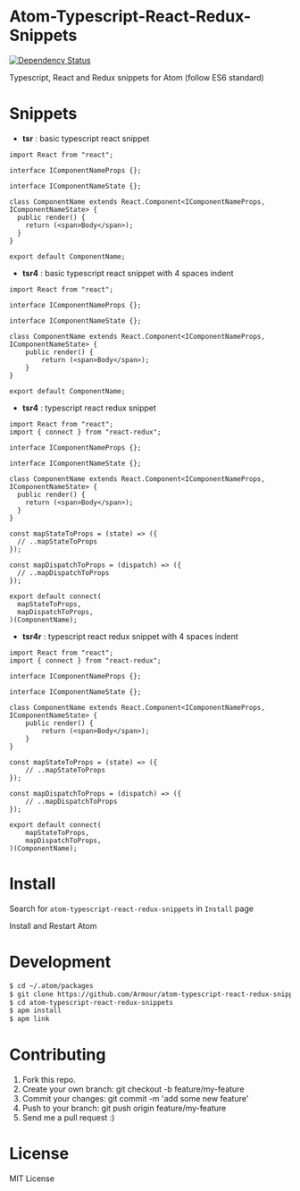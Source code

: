 # Atom-Typescript-React-Redux-Snippets

[![Dependency Status](https://gemnasium.com/badges/github.com/Armour/atom-typescript-react-redux-snippets.svg)](https://gemnasium.com/github.com/Armour/atom-typescript-react-redux-snippets)

Typescript, React and Redux snippets for Atom (follow ES6 standard)


# Snippets

* **tsr** : basic typescript react snippet

```tsx
import React from "react";

interface IComponentNameProps {};

interface IComponentNameState {};

class ComponentName extends React.Component<IComponentNameProps, IComponentNameState> {
  public render() {
    return (<span>Body</span>);
  }
}

export default ComponentName;
```

* **tsr4** : basic typescript react snippet with 4 spaces indent

```tsx
import React from "react";

interface IComponentNameProps {};

interface IComponentNameState {};

class ComponentName extends React.Component<IComponentNameProps, IComponentNameState> {
    public render() {
        return (<span>Body</span>);
    }
}

export default ComponentName;
```

* **tsr4** : typescript react redux snippet

```tsx
import React from "react";
import { connect } from "react-redux";

interface IComponentNameProps {};

interface IComponentNameState {};

class ComponentName extends React.Component<IComponentNameProps, IComponentNameState> {
  public render() {
    return (<span>Body</span>);
  }
}

const mapStateToProps = (state) => ({
  // ..mapStateToProps
});

const mapDispatchToProps = (dispatch) => ({
  // ..mapDispatchToProps
});

export default connect(
  mapStateToProps,
  mapDispatchToProps,
)(ComponentName);
```

* **tsr4r** : typescript react redux snippet with 4 spaces indent

```tsx
import React from "react";
import { connect } from "react-redux";

interface IComponentNameProps {};

interface IComponentNameState {};

class ComponentName extends React.Component<IComponentNameProps, IComponentNameState> {
    public render() {
        return (<span>Body</span>);
    }
}

const mapStateToProps = (state) => ({
    // ..mapStateToProps
});

const mapDispatchToProps = (dispatch) => ({
    // ..mapDispatchToProps
});

export default connect(
    mapStateToProps,
    mapDispatchToProps,
)(ComponentName);
```


# Install

Search for `atom-typescript-react-redux-snippets` in `Install` page

Install and Restart Atom


# Development

```bash
$ cd ~/.atom/packages
$ git clone https://github.com/Armour/atom-typescript-react-redux-snippets
$ cd atom-typescript-react-redux-snippets
$ apm install
$ apm link
```


# Contributing

1. Fork this repo.
2. Create your own branch: git checkout -b feature/my-feature
3. Commit your changes: git commit -m 'add some new feature'
4. Push to your branch: git push origin feature/my-feature
5. Send me a pull request :)


# License 

MIT License
